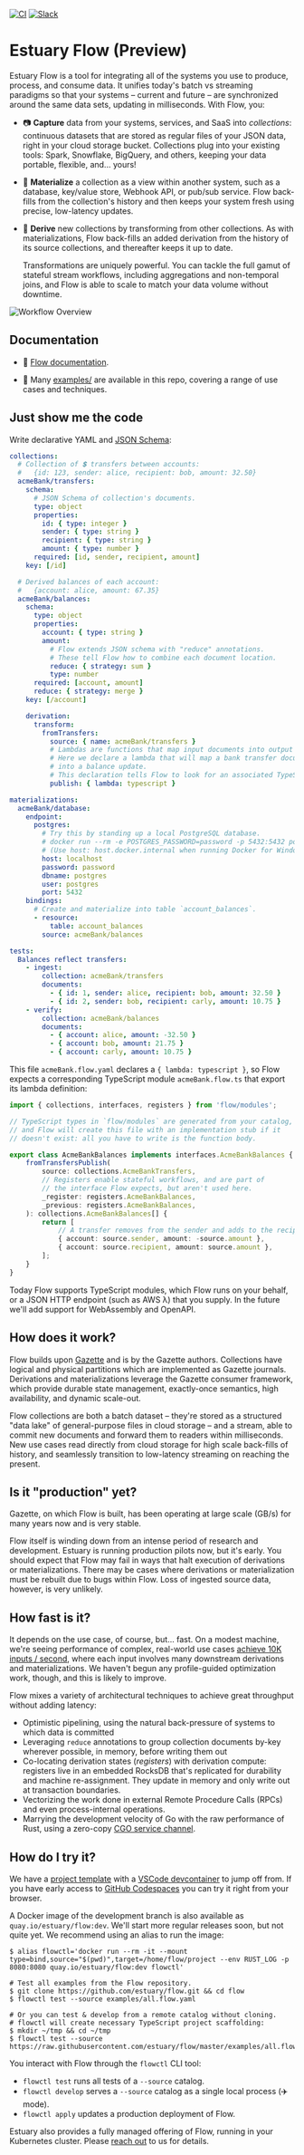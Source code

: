 [![CI](https://github.com/estuary/flow/workflows/CI/badge.svg)](https://github.com/estuary/flow/actions)
[![Slack](https://img.shields.io/badge/slack-@gazette/dev-yellow.svg?logo=slack)](https://join.slack.com/t/gazette-dev/shared_invite/enQtNjQxMzgyNTEzNzk1LTU0ZjZlZmY5ODdkOTEzZDQzZWU5OTk3ZTgyNjY1ZDE1M2U1ZTViMWQxMThiMjU1N2MwOTlhMmVjYjEzMjEwMGQ)

# Estuary Flow (Preview)

Estuary Flow is a tool for integrating all of the systems you use to produce, process, and consume data.
It unifies today's batch vs streaming paradigms
so that your systems
– current and future –
are synchronized around the same data sets, updating in milliseconds.
With Flow, you:

-   📷 **Capture** data from your systems, services, and SaaS into _collections_:
    continuous datasets that are stored as regular files of your JSON data,
    right in your cloud storage bucket.
    Collections plug into your existing tools:
    Spark, Snowflake, BigQuery, and others, keeping your data portable, flexible, and... yours!

-   🎯 **Materialize** a collection as a view within another system,
    such as a database, key/value store, Webhook API, or pub/sub service.
    Flow back-fills from the collection's history
    and then keeps your system fresh using precise, low-latency updates.

-   🌊 **Derive** new collections by transforming from other collections.
    As with materializations, Flow back-fills an added derivation from the history
    of its source collections, and thereafter keeps it up to date.

    Transformations are uniquely powerful.
    You can tackle the full gamut of stateful stream workflows,
    including aggregations and non-temporal joins,
    and Flow is able to scale to match your data volume without downtime.

![Workflow Overview](https://github.com/estuary/flow/blob/master/images/estuaryOverview.png?raw=true)

## Documentation

-   📖 [Flow documentation](https://docs.estuary.dev/).

-   🧐 Many [examples/](examples/) are available in this repo, covering a range of use cases and techniques.

## Just show me the code

Write declarative YAML and [JSON Schema](https://json-schema.org/):

```YAML
collections:
  # Collection of 💲 transfers between accounts:
  #   {id: 123, sender: alice, recipient: bob, amount: 32.50}
  acmeBank/transfers:
    schema:
      # JSON Schema of collection's documents.
      type: object
      properties:
        id: { type: integer }
        sender: { type: string }
        recipient: { type: string }
        amount: { type: number }
      required: [id, sender, recipient, amount]
    key: [/id]

  # Derived balances of each account:
  #   {account: alice, amount: 67.35}
  acmeBank/balances:
    schema:
      type: object
      properties:
        account: { type: string }
        amount:
          # Flow extends JSON schema with "reduce" annotations.
          # These tell Flow how to combine each document location.
          reduce: { strategy: sum }
          type: number
      required: [account, amount]
      reduce: { strategy: merge }
    key: [/account]

    derivation:
      transform:
        fromTransfers:
          source: { name: acmeBank/transfers }
          # Lambdas are functions that map input documents into output documents.
          # Here we declare a lambda that will map a bank transfer document
          # into a balance update.
          # This declaration tells Flow to look for an associated TypeScript module.
          publish: { lambda: typescript }

materializations:
  acmeBank/database:
    endpoint:
      postgres:
        # Try this by standing up a local PostgreSQL database.
        # docker run --rm -e POSTGRES_PASSWORD=password -p 5432:5432 postgres -c log_statement=all
        # (Use host: host.docker.internal when running Docker for Windows/Mac).
        host: localhost
        password: password
        dbname: postgres
        user: postgres
        port: 5432
    bindings:
      # Create and materialize into table `account_balances`.
      - resource:
          table: account_balances
        source: acmeBank/balances

tests:
  Balances reflect transfers:
    - ingest:
        collection: acmeBank/transfers
        documents:
          - { id: 1, sender: alice, recipient: bob, amount: 32.50 }
          - { id: 2, sender: bob, recipient: carly, amount: 10.75 }
    - verify:
        collection: acmeBank/balances
        documents:
          - { account: alice, amount: -32.50 }
          - { account: bob, amount: 21.75 }
          - { account: carly, amount: 10.75 }
```

This file `acmeBank.flow.yaml` declares a `{ lambda: typescript }`, so Flow expects a
corresponding TypeScript module `acmeBank.flow.ts` that export its lambda definition:

```TypeScript
import { collections, interfaces, registers } from 'flow/modules';

// TypeScript types in `flow/modules` are generated from your catalog,
// and Flow will create this file with an implementation stub if it
// doesn't exist: all you have to write is the function body.

export class AcmeBankBalances implements interfaces.AcmeBankBalances {
    fromTransfersPublish(
        source: collections.AcmeBankTransfers,
        // Registers enable stateful workflows, and are part of
        // the interface Flow expects, but aren't used here.
        _register: registers.AcmeBankBalances,
        _previous: registers.AcmeBankBalances,
    ): collections.AcmeBankBalances[] {
        return [
            // A transfer removes from the sender and adds to the recipient.
            { account: source.sender, amount: -source.amount },
            { account: source.recipient, amount: source.amount },
        ];
    }
}
```

Today Flow supports TypeScript modules, which Flow runs on your behalf,
or a JSON HTTP endpoint (such as AWS λ) that you supply.
In the future we'll add support for WebAssembly and OpenAPI.

## How does it work?

Flow builds upon [Gazette](https://gazette.dev) and is by the Gazette authors.
Collections have logical and physical partitions
which are implemented as Gazette journals.
Derivations and materializations leverage the Gazette consumer framework,
which provide durable state management, exactly-once semantics,
high availability, and dynamic scale-out.

Flow collections are both a batch dataset –
they're stored as a structured "data lake" of general-purpose files in cloud storage –
and a stream, able to commit new documents and forward them to readers within milliseconds.
New use cases read directly from cloud storage for high scale back-fills of history,
and seamlessly transition to low-latency streaming on reaching the present.

## Is it "production" yet?

Gazette, on which Flow is built, has been operating at large scale (GB/s)
for many years now and is very stable.

Flow itself is winding down from an intense period of research and development.
Estuary is running production pilots now, but it's early. You should expect that Flow
may fail in ways that halt execution of derivations or materializations. There may
be cases where derivations or materialization must be rebuilt due to bugs within Flow.
Loss of ingested source data, however, is very unlikely.

## How fast is it?

It depends on the use case, of course, but... fast. On a modest machine,
we're seeing performance of complex, real-world use cases
[achieve 10K inputs / second](https://github.com/estuary/flow/tree/docs-examples/examples/segment#extras-2-turn-up-the-heat),
where each input involves many downstream derivations and materializations.
We haven't begun any profile-guided optimization work, though, and this is likely to improve.

Flow mixes a variety of architectural techniques to achieve great throughput without adding latency:

-   Optimistic pipelining, using the natural back-pressure of systems to which data is committed
-   Leveraging `reduce` annotations to group collection documents by-key wherever possible,
    in memory, before writing them out
-   Co-locating derivation states (_registers_) with derivation compute:
    registers live in an embedded RocksDB that's replicated for durability and machine re-assignment.
    They update in memory and only write out at transaction boundaries.
-   Vectorizing the work done in external Remote Procedure Calls (RPCs) and even process-internal operations.
-   Marrying the development velocity of Go with the raw performance of Rust, using a zero-copy
    [CGO service channel](https://github.com/estuary/flow/commit/0fc0ff83fc5c58e01a09a053419f811d4460776e).

## How do I try it?

We have a [project template](https://github.com/estuary/flow-template) with a
[VSCode devcontainer](https://code.visualstudio.com/docs/remote/devcontainerjson-reference)
to jump off from. If you have early access to
[GitHub Codespaces](https://github.com/features/codespaces)
you can try it right from your browser.

A Docker image of the development branch is also available as `quay.io/estuary/flow:dev`.
We'll start more regular releases soon, but not quite yet. We recommend using an alias to run the image:

```console
$ alias flowctl='docker run --rm -it --mount type=bind,source="$(pwd)",target=/home/flow/project --env RUST_LOG -p 8080:8080 quay.io/estuary/flow:dev flowctl'

# Test all examples from the Flow repository.
$ git clone https://github.com/estuary/flow.git && cd flow
$ flowctl test --source examples/all.flow.yaml

# Or you can test & develop from a remote catalog without cloning.
# flowctl will create necessary TypeScript project scaffolding:
$ mkdir ~/tmp && cd ~/tmp
$ flowctl test --source https://raw.githubusercontent.com/estuary/flow/master/examples/all.flow.yaml
```

You interact with Flow through the `flowctl` CLI tool:

-   `flowctl test` runs all tests of a `--source` catalog.
-   `flowctl develop` serves a `--source` catalog as a single local process (✈️ mode).
-   `flowctl apply` updates a production deployment of Flow.

Estuary also provides a fully managed offering of Flow, running in your Kubernetes cluster.
Please [reach out](https://estuary.dev/#contact-us) to us for details.
